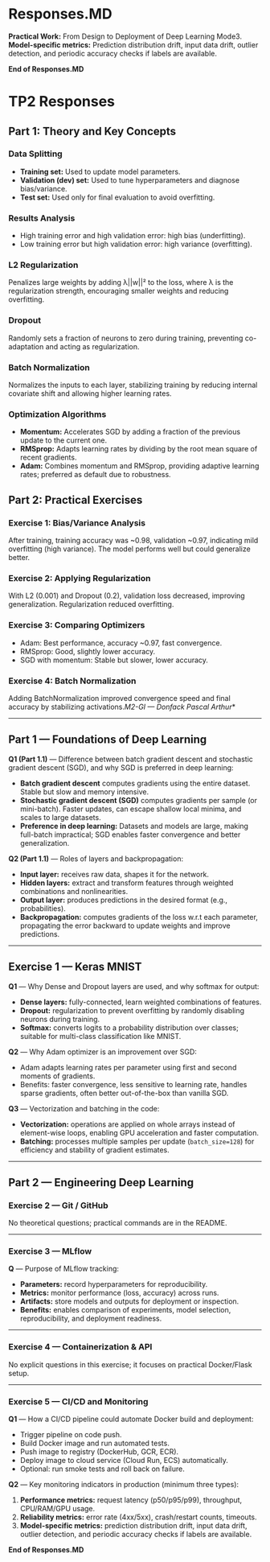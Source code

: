 
# Responses.MD

**Practical Work:** From Design to Deployment of Deep Learning Mode3. **Model-specific metrics:** Prediction distribution drift, input data drift, outlier detection, and periodic accuracy checks if labels are available.


**End of Responses.MD**



# TP2 Responses

## Part 1: Theory and Key Concepts

### Data Splitting
- **Training set:** Used to update model parameters.
- **Validation (dev) set:** Used to tune hyperparameters and diagnose bias/variance.
- **Test set:** Used only for final evaluation to avoid overfitting.

### Results Analysis
- High training error and high validation error: high bias (underfitting).
- Low training error but high validation error: high variance (overfitting).

### L2 Regularization
Penalizes large weights by adding λ||w||² to the loss, where λ is the regularization strength, encouraging smaller weights and reducing overfitting.

### Dropout
Randomly sets a fraction of neurons to zero during training, preventing co-adaptation and acting as regularization.

### Batch Normalization
Normalizes the inputs to each layer, stabilizing training by reducing internal covariate shift and allowing higher learning rates.

### Optimization Algorithms
- **Momentum:** Accelerates SGD by adding a fraction of the previous update to the current one.
- **RMSprop:** Adapts learning rates by dividing by the root mean square of recent gradients.
- **Adam:** Combines momentum and RMSprop, providing adaptive learning rates; preferred as default due to robustness.

## Part 2: Practical Exercises

### Exercise 1: Bias/Variance Analysis
After training, training accuracy was ~0.98, validation ~0.97, indicating mild overfitting (high variance). The model performs well but could generalize better.

### Exercise 2: Applying Regularization
With L2 (0.001) and Dropout (0.2), validation loss decreased, improving generalization. Regularization reduced overfitting.

### Exercise 3: Comparing Optimizers
- Adam: Best performance, accuracy ~0.97, fast convergence.
- RMSprop: Good, slightly lower accuracy.
- SGD with momentum: Stable but slower, lower accuracy.

### Exercise 4: Batch Normalization
Adding BatchNormalization improved convergence speed and final accuracy by stabilizing activations.*M2-GI — Donfack Pascal Arthur**

---

## Part 1 — Foundations of Deep Learning

**Q1 (Part 1.1)** — Difference between batch gradient descent and stochastic gradient descent (SGD), and why SGD is preferred in deep learning:

* **Batch gradient descent** computes gradients using the entire dataset. Stable but slow and memory intensive.
* **Stochastic gradient descent (SGD)** computes gradients per sample (or mini-batch). Faster updates, can escape shallow local minima, and scales to large datasets.
* **Preference in deep learning:** Datasets and models are large, making full-batch impractical; SGD enables faster convergence and better generalization.

**Q2 (Part 1.1)** — Roles of layers and backpropagation:

* **Input layer:** receives raw data, shapes it for the network.
* **Hidden layers:** extract and transform features through weighted combinations and nonlinearities.
* **Output layer:** produces predictions in the desired format (e.g., probabilities).
* **Backpropagation:** computes gradients of the loss w\.r.t each parameter, propagating the error backward to update weights and improve predictions.

---

## Exercise 1 — Keras MNIST

**Q1** — Why Dense and Dropout layers are used, and why softmax for output:

* **Dense layers:** fully-connected, learn weighted combinations of features.
* **Dropout:** regularization to prevent overfitting by randomly disabling neurons during training.
* **Softmax:** converts logits to a probability distribution over classes; suitable for multi-class classification like MNIST.

**Q2** — Why Adam optimizer is an improvement over SGD:

* Adam adapts learning rates per parameter using first and second moments of gradients.
* Benefits: faster convergence, less sensitive to learning rate, handles sparse gradients, often better out-of-the-box than vanilla SGD.

**Q3** — Vectorization and batching in the code:

* **Vectorization:** operations are applied on whole arrays instead of element-wise loops, enabling GPU acceleration and faster computation.
* **Batching:** processes multiple samples per update (`batch_size=128`) for efficiency and stability of gradient estimates.

---

## Part 2 — Engineering Deep Learning

### Exercise 2 — Git / GitHub

No theoretical questions; practical commands are in the README.

---

### Exercise 3 — MLflow

**Q** — Purpose of MLflow tracking:

* **Parameters:** record hyperparameters for reproducibility.
* **Metrics:** monitor performance (loss, accuracy) across runs.
* **Artifacts:** store models and outputs for deployment or inspection.
* **Benefits:** enables comparison of experiments, model selection, reproducibility, and deployment readiness.

---

### Exercise 4 — Containerization & API

No explicit questions in this exercise; it focuses on practical Docker/Flask setup.

---

### Exercise 5 — CI/CD and Monitoring

**Q1** — How a CI/CD pipeline could automate Docker build and deployment:

* Trigger pipeline on code push.
* Build Docker image and run automated tests.
* Push image to registry (DockerHub, GCR, ECR).
* Deploy image to cloud service (Cloud Run, ECS) automatically.
* Optional: run smoke tests and roll back on failure.

**Q2** — Key monitoring indicators in production (minimum three types):

1. **Performance metrics:** request latency (p50/p95/p99), throughput, CPU/RAM/GPU usage.
2. **Reliability metrics:** error rate (4xx/5xx), crash/restart counts, timeouts.
3. **Model-specific metrics:** prediction distribution drift, input data drift, outlier detection, and periodic accuracy checks if labels are available.


**End of Responses.MD**


